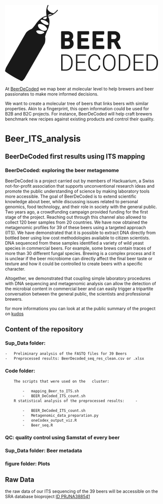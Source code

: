 ![alt text](https://raw.githubusercontent.com/BeerDecodedProject/beer-data/master/assets/logo.png)

At [BeerDeCoded](http://www.genome.beer) we map beer at molecular level to help brewers and beer passionates to make more informed decisions.

We want to create a molecular tree of beers that links beers with similar properties. Akin to a fingerprint, this open information could be used for B2B and B2C projects. For instance, BeerDeCoded will help craft brewers benchmark new recipes against existing products and control their quality.

# Beer_ITS_analysis
## BeerDeCoded first results using ITS mapping

### BeerDeCoded: exploring the beer metagenome

BeerDeCoded is a project carried out by members of Hackuarium, a Swiss not-for-profit association that supports unconventional research ideas and promote the public understanding of science by making laboratory tools more accessible. The goal of BeerDeCoded is to extend scientific knowledge about beer, while discussing issues related to personal genomics, food technology, and their role in society with the general public. Two years ago, a crowdfunding campaign provided funding for the first stage of the project. Reaching out through this channel also allowed to collect 120 beer samples from 20 countries.
We have now obtained the metagenomic profiles for 39 of these beers using a targeted approach (ITS). We have demonstrated that it is possible to extract DNA directly from bottled beer using low cost methodologies available to citizen scientists. DNA sequenced from these samples identified a variety of wild yeast species in commercial beers. For example, some brews contain traces of more than 30 different fungal species. Brewing is a complex process and it is unclear if the beer microbiome can directly affect the final beer taste or texture and how it could be controlled to create beers with a specific character.

Altogether, we demonstrated that coupling simple laboratory procedures with DNA sequencing and metagenomic analysis can allow the detection of the microbial content in commercial beer and can easily trigger a tripartite conversation between the general public, the scientists and professional brewers.

for more informations you can look at at the public summary of the progect on [kudos](https://www.growkudos.com/publications/10.12688%25252Ff1000research.12564.1/reader) 
 

## Content of the repository

###	Sup_Data folder: 

	-	Preliminary analysis of the FASTQ files for 39 Beers
	-	Preprocessed results: BeerDecoded_seq_res_clean.csv or .xlsx
	
###	Code folder:

		The scripts that were used on the 	cluster: 
		
			-	mapping_Beer_to_ITS.sh
			-	BEER_DeCoded_ITS_count.sh
		R statistical analysis of the preprocessed results: 	-	
		
			-	BEER_DeCoded_ITS_count.sh
			-	Metagenomic_data_preparation.py
			-	oneCodex_output_viz.R
			-	Beer_seq.R
			
### QC: quality control using Samstat of every beer
###	Sup_Data folder: Beer metadata
###	figure folder: Plots

## Raw Data

the raw data of our ITS sequencing of the 39 beers will be accessible on the SRA database bioproject [ID PRJNA388541](https://www.ncbi.nlm.nih.gov/bioproject/388541) 
